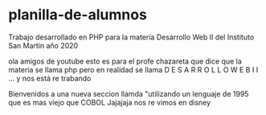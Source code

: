 # planilla-de-alumnos
Trabajo desarrollado en PHP para la matería Desarrollo Web II del Instituto San Martin año 2020

ola amigos de youtube esto es para el profe chazareta que dice
que la materia se llama php pero en realidad se llama 
D E S A R R O L L O   W E B   I I    
... y nos está re trabando

Bienvenidos a una nueva seccion llamda "utilizando un lenguaje de 1995 que es mas viejo que COBOL
Jajajaja nos re vimos en disney
